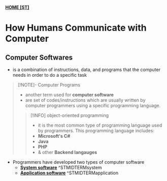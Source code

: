 **[HOME [ST]](ST101#^STMIDTERMch5)**

# How Humans Communicate with Computer
## Computer Softwares
- is a combination of instructions, data, and programs that the computer needs in order to do a specific task
>[!NOTE]- Computer Programs
>- another term used for **computer software**
>- are set of codes/instructions which are usually written by computer programmers using a specific programming language.
>>[!INFO] object-oriented programming
>>- it is the most common type of programming language used by programmers. This programming language includes:
>>	- **Microsoft's C#**
>>	- **Java**
>>	- **PHP**
>>	- & other **Backend langauges**

- Programmers have developed two types of computer software
	- **[System software](SystemSoftware.md)**  ^STMIDTERMsystem
	- **[Application software](ApplicationSoftware.md)** ^STMIDTERMapplication